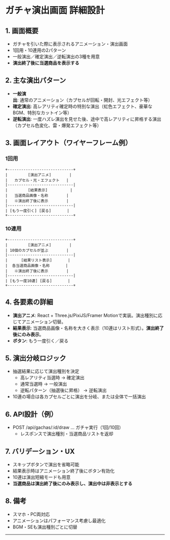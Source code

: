 # ガチャ演出画面 詳細設計

## 1. 画面概要
- ガチャを引いた際に表示されるアニメーション・演出画面
- 1回用・10連用の2パターン
- 一般演出／確定演出／逆転演出の3種を用意
- **演出終了後に当選商品を表示する**

## 2. 主な演出パターン
- **一般演出**: 通常のアニメーション（カプセルが回転・開封、光エフェクト等）
- **確定演出**: 高レアリティ確定時の特別な演出（虹色エフェクト、豪華なBGM、特別なカットイン等）
- **逆転演出**: 一度ハズレ演出を見せた後、途中で高レアリティに昇格する演出（カプセル色変化、雷・爆発エフェクト等）

## 3. 画面レイアウト（ワイヤーフレーム例）

### 1回用
```
+-----------------------------+
|         [演出アニメ]        |
|   カプセル・光・エフェクト   |
|-----------------------------|
|         [結果表示]          |
|   当選商品画像・名称        |
|   ※演出終了後に表示        |
|-----------------------------|
| [もう一度引く] [戻る]       |
+-----------------------------+
```

### 10連用
```
+-----------------------------+
|         [演出アニメ]        |
| 10個のカプセルが並ぶ        |
|-----------------------------|
|      [結果リスト表示]       |
|  各当選商品画像・名称       |
|   ※演出終了後に表示        |
|-----------------------------|
| [もう一度10連] [戻る]       |
+-----------------------------+
```

## 4. 各要素の詳細
- **演出アニメ**: React + Three.js/PixiJS/Framer Motionで実装。演出種別に応じてアニメーション切替。
- **結果表示**: 当選商品画像・名称を大きく表示（10連はリスト形式）。**演出終了後にのみ表示**。
- **ボタン**: もう一度引く／戻る

## 5. 演出分岐ロジック
- 抽選結果に応じて演出種別を決定
  - 高レアリティ当選時 → 確定演出
  - 通常当選時 → 一般演出
  - 逆転パターン（抽選後に昇格） → 逆転演出
- 10連の場合は各カプセルごとに演出を分岐、または全体で一括演出

## 6. API設計（例）
- POST /api/gachas/:id/draw ... ガチャ実行（1回/10回）
  - レスポンスで演出種別・当選商品リストを返却

## 7. バリデーション・UX
- スキップボタンで演出を省略可能
- 結果表示時はアニメーション終了後にボタン有効化
- 10連は演出短縮モードも用意
- **当選商品は演出終了後にのみ表示し、演出中は非表示とする**

## 8. 備考
- スマホ・PC両対応
- アニメーションはパフォーマンス考慮し最適化
- BGM・SEも演出種別ごとに切替

---
